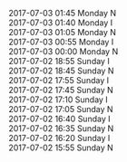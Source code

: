 2017-07-03 01:45 Monday  N  
2017-07-03 01:40 Monday  I  
2017-07-03 01:05 Monday  N  
2017-07-03 00:55 Monday  I  
2017-07-03 00:00 Monday  N  
2017-07-02 18:55 Sunday  I  
2017-07-02 18:45 Sunday  N  
2017-07-02 17:55 Sunday  I  
2017-07-02 17:45 Sunday  N  
2017-07-02 17:10 Sunday  I  
2017-07-02 17:05 Sunday  N  
2017-07-02 16:40 Sunday  I  
2017-07-02 16:35 Sunday  N  
2017-07-02 16:20 Sunday  I  
2017-07-02 15:55 Sunday  N  
